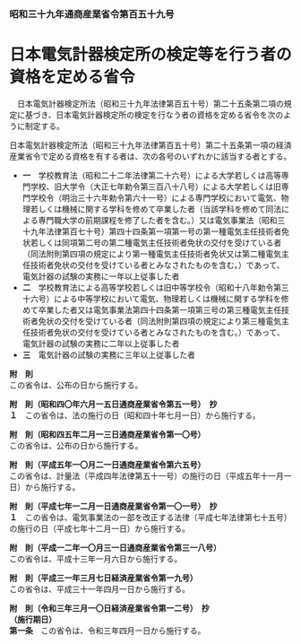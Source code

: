 ### 昭和三十九年通商産業省令第百五十九号  
# 日本電気計器検定所の検定等を行う者の資格を定める省令  
　日本電気計器検定所法（昭和三十九年法律第百五十号）第二十五条第二項の規定に基づき、日本電気計器検定所の検定を行なう者の資格を定める省令を次のように制定する。  
  
日本電気計器検定所法（昭和三十九年法律第百五十号）第二十五条第一項の経済産業省令で定める資格を有する者は、次の各号のいずれかに該当する者とする。  
* **一**　学校教育法（昭和二十二年法律第二十六号）による大学若しくは高等専門学校、旧大学令（大正七年勅令第三百八十八号）による大学若しくは旧専門学校令（明治三十六年勅令第六十一号）による専門学校において電気、物理若しくは機械に関する学科を修めて卒業した者（当該学科を修めて同法による専門職大学の前期課程を修了した者を含む。）又は電気事業法（昭和三十九年法律第百七十号）第四十四条第一項第一号の第一種電気主任技術者免状若しくは同項第二号の第二種電気主任技術者免状の交付を受けている者（同法附則第四項の規定により第一種電気主任技術者免状又は第二種電気主任技術者免状の交付を受けている者とみなされたものを含む。）であって、電気計器の試験の実務に一年以上従事した者  
* **二**　学校教育法による高等学校若しくは旧中等学校令（昭和十八年勅令第三十六号）による中等学校において電気、物理若しくは機械に関する学科を修めて卒業した者又は電気事業法第四十四条第一項第三号の第三種電気主任技術者免状の交付を受けている者（同法附則第四項の規定により第三種電気主任技術者免状の交付を受けている者とみなされたものを含む。）であって、電気計器の試験の実務に二年以上従事した者  
* **三**　電気計器の試験の実務に三年以上従事した者  
  
**附　則**  
この省令は、公布の日から施行する。  
  
**附　則（昭和四〇年六月一五日通商産業省令第五一号）　抄**  
**１**　この省令は、法の施行の日（昭和四十年七月一日）から施行する。  
  
**附　則（昭和四五年二月一三日通商産業省令第一〇号）**  
この省令は、公布の日から施行する。  
  
**附　則（平成五年一〇月二一日通商産業省令第六五号）**  
この省令は、計量法（平成四年法律第五十一号）の施行の日（平成五年十一月一日）から施行する。  
  
**附　則（平成七年一二月一日通商産業省令第一〇一号）　抄**  
**１**　この省令は、電気事業法の一部を改正する法律（平成七年法律第七十五号）の施行の日（平成七年十二月一日）から施行する。  
  
**附　則（平成一二年一〇月三一日通商産業省令第三一八号）**  
この省令は、平成十三年一月六日から施行する。  
  
**附　則（平成三一年三月七日経済産業省令第一九号）**  
この省令は、平成三十一年四月一日から施行する。  
  
**附　則（令和三年三月一〇日経済産業省令第一二号）　抄**  
**（施行期日）**  
**第一条**　この省令は、令和三年四月一日から施行する。  
  

